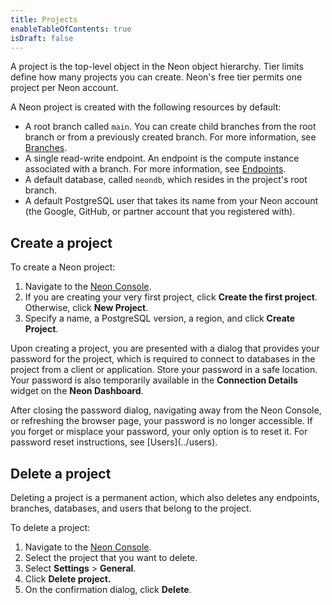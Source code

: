 ```yaml
---
title: Projects
enableTableOfContents: true
isDraft: false
---
```


A project is the top-level object in the Neon object hierarchy. Tier limits define how many projects you can create. Neon's free tier permits one project per Neon account.

A Neon project is created with the following resources by default:

- A root branch called `main`. You can create child branches from the root branch or from a previously created branch. For more information, see [Branches](../branches).
- A single read-write endpoint. An endpoint is the compute instance associated with a branch. For more information, see [Endpoints](../branches).
- A default database, called `neondb`, which resides in the project's root branch.
- A default PostgreSQL user that takes its name from your Neon account (the Google, GitHub, or partner account that you registered with).

## Create a project

To create a Neon project:

1. Navigate to the [Neon Console](https://console.neon.tech).
2. If you are creating your very first project, click **Create the first project**. Otherwise, click **New Project**.
3. Specify a name, a PostgreSQL version, a region, and click **Create Project**.

Upon creating a project, you are presented with a dialog that provides your password for the project, which is required to connect to databases in the project from a client or application. Store your password in a safe location. Your password is also temporarily available in the **Connection Details** widget on the **Neon Dashboard**. 

<Admonition type="important">
After closing the password dialog, navigating away from the Neon Console, or refreshing the browser page, your password is no longer accessible. If you forget or misplace your password, your only option is to reset it. For password reset instructions, see [Users](../users).
</Admonition>

## Delete a project

Deleting a project is a permanent action, which also deletes any endpoints, branches, databases, and users that belong to the project.

To delete a project:

1. Navigate to the [Neon Console](https://console.neon.tech).
2. Select the project that you want to delete.
3. Select **Settings** > **General**.
4. Click **Delete project.**
5. On the confirmation dialog, click **Delete**.
